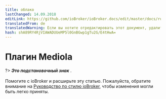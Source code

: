 ```yaml
---
title: облако
lastChanged: 14.09.2018
editLink: https://github.com/ioBroker/ioBroker.docs/edit/master/docs/ru/cloud/mediola.md
translatedFrom: de
translatedWarning: Если вы хотите отредактировать этот документ, удалите поле «translationFrom», в противном случае этот документ будет снова автоматически переведен
hash: shA89RY4RjVIAWADUUeMP5l0GnBGwp1gTu2G/E4tHwA=
---
```

# Плагин Mediola
?> ***Это подстановочный знак*** . <br><br> Помогите с ioBroker и расширьте эту статью. Пожалуйста, обратите внимание на [Руководство по стилю ioBroker](community/styleguidedoc), чтобы изменения могли быть легко приняты.